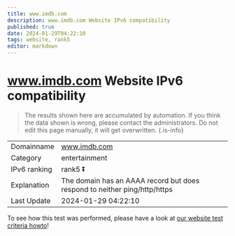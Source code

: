 ```yaml
---
title: www.imdb.com
description: www.imdb.com Website IPv6 compatibility
published: true
date: 2024-01-29T04:22:10
tags: website, rank5
editor: markdown
---
```


# www.imdb.com Website IPv6 compatibility

> The results shown here are accumulated by automation. If you think the data shown is wrong, please contact the administrators. 
> Do not edit this page manually, it will get overwritten.
{.is-info}


|   |   |
| - | - |
| Domainname | www.imdb.com
| Category | entertainment |
| IPv6 ranking | rank5 :arrow_double_down: |
| Explanation | The domain has an AAAA record but does respond to neither ping/http/https |
| Last Update | 2024-01-29 04:22:10 |

To see how this test was performed, please have a look at [our website test criteria howto](/howto/testcriteria/website)!

